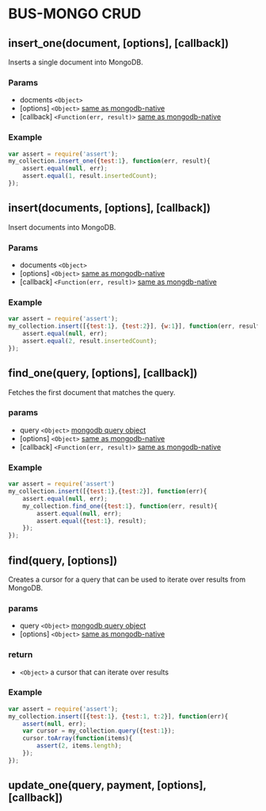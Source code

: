 # BUS-MONGO CRUD
## insert_one(document, [options], [callback])
Inserts a single document into MongoDB.

### Params
* docments `<Object>`
* [options] `<Object>` [same as mongodb-native](http://mongodb.github.io/node-mongodb-native/2.0/api/Collection.html#insertOne)
* [callback] `<Function(err, result)>` [same as mongodb-native](http://mongodb.github.io/node-mongodb-native/2.0/api/Collection.html#insertOne)

### Example
```js
var assert = require('assert');
my_collection.insert_one({test:1}, function(err, result){
    assert.equal(null, err);
    assert.equal(1, result.insertedCount);
});
```

## insert(documents, [options], [callback])
Insert documents into MongoDB.

### Params
* documents `<Object>`
* [options] `<Object>` [same as mongodb-native](http://mongodb.github.io/node-mongodb-native/2.0/api/Collection.html#insertMany)
* [callback] `<Function(err, result)>` [same as mongdb-native](http://mongodb.github.io/node-mongodb-native/2.0/api/Collection.html#insertMany)

### Example
```js
var assert = require('assert');
my_collection.insert([{test:1}, {test:2}], {w:1}], function(err, result){
    assert.equal(null, err);
    assert.equal(2, result.insertedCount);
});
```

## find_one(query, [options], [callback])
Fetches the first document that matches the query.

### params
* query `<Object>` [mongodb query object](http://docs.mongodb.org/v2.4/tutorial/query-documents/)
* [options] `<Object>` [same as mongodb-native](http://mongodb.github.io/node-mongodb-native/2.0/api/Collection.html#findOne)
* [callback] `<Function(err, result)>` [same as mongodb-native](http://mongodb.github.io/node-mongodb-native/2.0/api/Collection.html#findOne)

### Example
```js
var assert = require('assert')
my_collection.insert([{test:1},{test:2}], function(err){
    assert.equal(null, err);
    my_collection.find_one({test:1}, function(err, result){
        assert.equal(null, err);
        assert.equal({test:1}, result);
    });
});
```

## find(query, [options])
Creates a cursor for a query that can be used to iterate over results from MongoDB.

### params
* query `<Object>` [mongodb query object](http://docs.mongodb.org/v2.4/tutorial/query-documents/)
* [options] `<Object>` [same as mongodb-native](http://mongodb.github.io/node-mongodb-native/2.0/api/Collection.html#find) 

### return
* `<Object>` a cursor that can iterate over results

### Example
```js
var assert = require('assert');
my_collection.insert([{test:1}, {test:1, t:2}], function(err){
    assert(null, err);
    var cursor = my_collection.query({test:1});
    cursor.toArray(function(items){
        assert(2, items.length);
    });
});
```

## update_one(query, payment, [options], [callback])

